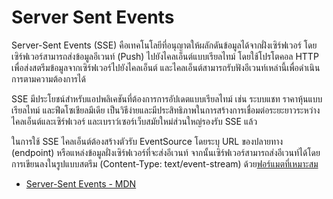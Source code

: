 # Server Sent Events

Server-Sent Events (SSE) คือเทคโนโลยีที่อนุญาตให้ผลักดันข้อมูลได้จากฝั่งเซิร์ฟเวอร์ โดยเซิร์ฟเวอร์สามารถส่งข้อมูลอีเวนท์ (Push) ไปยังไคลเอ็นต์แบบเรียลไทม์ โดยใช้โปรโตคอล HTTP เพื่อส่งสตรีมข้อมูลจากเซิร์ฟเวอร์ไปยังไคลเอ็นต์ และไคลเอ็นต์สามารถรับฟังอีเวนท์เหล่านี้เพื่อดำเนินการตามความต้องการได้

SSE มีประโยชน์สำหรับแอปพลิเคชันที่ต้องการการอัปเดตแบบเรียลไทม์ เช่น ระบบแชท ราคาหุ้นแบบเรียลไทม์ และฟีดโซเชียลมีเดีย เป็นวิธีง่ายและมีประสิทธิภาพในการสร้างการเชื่อมต่อระยะยาวระหว่างไคลเอ็นต์และเซิร์ฟเวอร์ และเบราว์เซอร์เว็บสมัยใหม่ส่วนใหญ่รองรับ SSE แล้ว

ในการใช้ SSE ไคลเอ็นต์ต้องสร้างตัวรับ EventSource โดยระบุ URL ของปลายทาง (endpoint) หรือแหล่งข้อมูลฝั่งเซิร์ฟเวอร์ที่จะส่งอีเวนท์ จากนั้นเซิร์ฟเวอร์สามารถส่งอีเวนท์ได้โดยการเขียนลงในรูปแบบสตรีม (Content-Type: text/event-stream) ด้วย[ฟอร์แมตที่เหมาะสม](https://developer.mozilla.org/en-US/docs/Web/API/Server-sent_events/Using_server-sent_events#event_stream_format)

- [Server-Sent Events - MDN](https://developer.mozilla.org/en-US/docs/Web/API/Server-sent_events)
